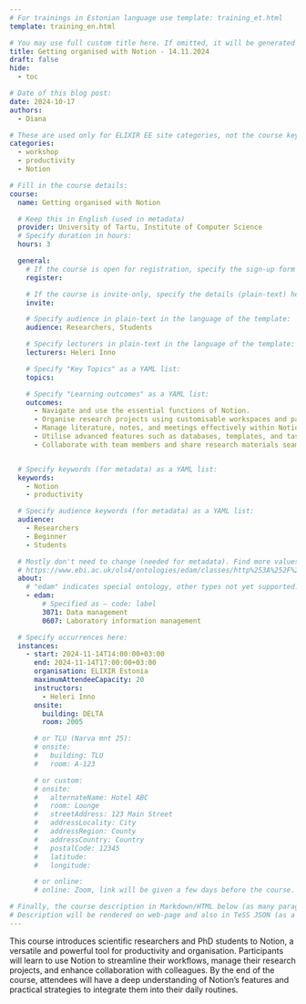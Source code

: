 ```yaml
---
# For trainings in Estonian language use template: training_et.html
template: training_en.html

# You may use full custom title here. If omitted, it will be generated from course name.
title: Getting organised with Notion - 14.11.2024
draft: false
hide:
  - toc

# Date of this blog post:
date: 2024-10-17
authors:
  - Diana

# These are used only for ELIXIR EE site categories, not the course keywords on TESS
categories:
  - workshop
  - productivity
  - Notion

# Fill in the course details:
course:
  name: Getting organised with Notion

  # Keep this in English (used in metadata)
  provider: University of Tartu, Institute of Computer Science
  # Specify duration in hours:
  hours: 3

  general:
    # If the course is open for registration, specify the sign-up form link here (otherwise, remove it):
    register:

    # If the course is invite-only, specify the details (plain-text) here (otherwise, remove it):
    invite:

    # Specify audience in plain-text in the language of the template:
    audience: Researchers, Students

    # Specify lecturers in plain-text in the language of the template:
    lecturers: Heleri Inno

    # Specify "Key Topics" as a YAML list:
    topics:

    # Specify "Learning outcomes" as a YAML list:
    outcomes:
      - Navigate and use the essential functions of Notion.
      - Organise research projects using customisable workspaces and pages.
      - Manage literature, notes, and meetings effectively within Notion.
      - Utilise advanced features such as databases, templates, and task management tools.
      - Collaborate with team members and share research materials seamlessly.


  # Specify keywords (for metadata) as a YAML list:
  keywords:
    - Notion
    - productivity

  # Specify audience keywords (for metadata) as a YAML list:
  audience:
    - Researchers
    - Beginner
    - Students

  # Mostly don't need to change (needed for metadata). Find more values here:
  # https://www.ebi.ac.uk/ols4/ontologies/edam/classes/http%253A%252F%252Fedamontology.org%252Ftopic_0003?lang=en
  about:
    # "edam" indicates special ontology, other types not yet supported.
    - edam:
        # Specified as – code: label
        3071: Data management
        0607: Laboratory information management

  # Specify occurrences here:
  instances:
    - start: 2024-11-14T14:00:00+03:00
      end: 2024-11-14T17:00:00+03:00
      organisation: ELIXIR Estonia
      maximumAttendeeCapacity: 20
      instructors:
        - Heleri Inno
      onsite:
        building: DELTA
        room: 2005

      # or TLU (Narva mnt 25):
      # onsite:
      #   building: TLU
      #   room: A-123

      # or custom:
      # onsite:
      #   alternateName: Hotel ABC
      #   room: Lounge
      #   streetAddress: 123 Main Street
      #   addressLocality: City
      #   addressRegion: County
      #   addressCountry: Country
      #   postalCode: 12345
      #   latitude:
      #   longitude:

      # or online:
      # online: Zoom, link will be given a few days before the course.

# Finally, the course description in Markdown/HTML below (as many paragraphs as needed).
# Description will be rendered on web-page and also in TeSS JSON (as a string of HTML).
---
```


This course introduces scientific researchers and PhD students to Notion, a versatile and powerful tool for productivity and organisation. Participants will learn to use Notion to streamline their workflows, manage their research projects, and enhance collaboration with colleagues. By the end of the course, attendees will have a deep understanding of Notion’s features and practical strategies to integrate them into their daily routines.
